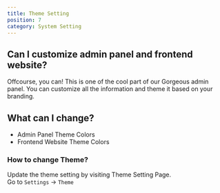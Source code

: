```yaml
---
title: Theme Setting
position: 7
category: System Setting
---
```


## Can I customize admin panel and frontend website?

Offcourse, you can! This is one of the cool part of our Gorgeous admin panel. You can customize all the information and theme it based on your branding. 

## What can I change?
+ Admin Panel Theme Colors
+ Frontend Website Theme Colors

### How to change Theme?

Update the theme setting by visiting Theme Setting Page. <br>
Go to `Settings` -> `Theme`


